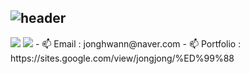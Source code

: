 ## ![header](https://capsule-render.vercel.app/api?&type=Rounded&color=ADD8E6&height=200&section=header&text=Welcome%20to%20Jonghwan's%20GitHub&fontSize=50)

<img src="https://img.shields.io/badge/jonghwann@naver.com-3DDC84?style=flat-square&logo=maildotcom&logoColor=white&labelColor=3DDC84">
<img src="https://img.shields.io/badge/@cottoncandypunch-3DDC84?style=flat-square&logo=instagram&logoColor=white&labelColor=3DDC84">
- 📫 Email      : jonghwann@naver.com 
- 📫 Portfolio  : https://sites.google.com/view/jongjong/%ED%99%88
